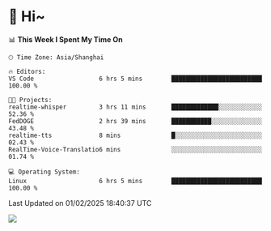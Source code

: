 # 👋 Hi~

<!--START_SECTION:waka-->
📊 **This Week I Spent My Time On** 

```text
🕑︎ Time Zone: Asia/Shanghai

🔥 Editors: 
VS Code                  6 hrs 5 mins        █████████████████████████   100.00 % 

🐱‍💻 Projects: 
realtime-whisper         3 hrs 11 mins       █████████████░░░░░░░░░░░░   52.36 % 
FedDOGE                  2 hrs 39 mins       ███████████░░░░░░░░░░░░░░   43.48 % 
realtime-tts             8 mins              █░░░░░░░░░░░░░░░░░░░░░░░░   02.43 % 
RealTime-Voice-Translatio6 mins              ░░░░░░░░░░░░░░░░░░░░░░░░░   01.74 % 

💻 Operating System: 
Linux                    6 hrs 5 mins        █████████████████████████   100.00 % 
```


 Last Updated on 01/02/2025 18:40:37 UTC
<!--END_SECTION:waka-->

![](https://komarev.com/ghpvc/?username=lvdongyi&label=Profile%20views&color=0e75b6&style=flat)

<!---
lvdongyi/lvdongyi is a ✨ special ✨ repository because its `README.md` (this file) appears on your GitHub profile.
You can click the Preview link to take a look at your changes.
--->
